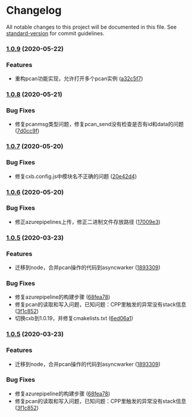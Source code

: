 # Changelog

All notable changes to this project will be documented in this file. See [standard-version](https://github.com/conventional-changelog/standard-version) for commit guidelines.

### [1.0.9](https://github.com/pass0a/pcan/compare/v1.0.8...v1.0.9) (2020-05-22)


### Features

* 重构pcan功能实现，允许打开多个pcan实例 ([a32c5f7](https://github.com/pass0a/pcan/commit/a32c5f7fce09e66256bcbb98bfeb6631140c7257))

### [1.0.8](https://github.com/pass0a/pcan/compare/v1.0.7...v1.0.8) (2020-05-21)


### Bug Fixes

* 修复pcanmsg类型问题，修复pcan_send没有检查是否有id和data的问题 ([7d0cc9f](https://github.com/pass0a/pcan/commit/7d0cc9f15b7754e51b1b335e1ff17b3522abf1f0))

### [1.0.7](https://github.com/pass0a/pcan/compare/v1.0.6...v1.0.7) (2020-05-20)


### Bug Fixes

* 修复cxb.config.js中模块名不正确的问题 ([20e42d4](https://github.com/pass0a/pcan/commit/20e42d4ddb0303572faded9ca86823fa036412ca))

### [1.0.6](https://github.com/pass0a/pcan/compare/v1.0.5...v1.0.6) (2020-05-20)


### Bug Fixes

* 修正azurepipelines上传，修正二进制文件存放路径 ([17009e3](https://github.com/pass0a/pcan/commit/17009e354a830af3b6bcbec6bba8db6aa12ee498))

### [1.0.5](https://github.com/pass0a/pcan/compare/v1.0.2...v1.0.5) (2020-03-23)


### Features

* 迁移到node，合并pcan操作的代码到asyncwarker ([1893309](https://github.com/pass0a/pcan/commit/1893309ef153846f506be4a1bb0b4d12c7e4b84e))


### Bug Fixes

* 修复azurepipeline的构建步骤 ([68fea78](https://github.com/pass0a/pcan/commit/68fea78637e003971ce07f497f92e57efa509edf))
* 修复pcan的读取和写入问题，已知问题：CPP里触发的异常没有stack信息 ([3f1c852](https://github.com/pass0a/pcan/commit/3f1c85281e44ca0c067bac52dfca5628bc3bb54e))
* 切换cxb到1.0.19，并修复cmakelists.txt ([6ed06a1](https://github.com/pass0a/pcan/commit/6ed06a187d809ef8f625cd8888007c0926d40abf))

### [1.0.5](https://github.com/pass0a/pcan/compare/v1.0.2...v1.0.5) (2020-03-23)


### Features

* 迁移到node，合并pcan操作的代码到asyncwarker ([1893309](https://github.com/pass0a/pcan/commit/1893309ef153846f506be4a1bb0b4d12c7e4b84e))


### Bug Fixes

* 修复azurepipeline的构建步骤 ([68fea78](https://github.com/pass0a/pcan/commit/68fea78637e003971ce07f497f92e57efa509edf))
* 修复pcan的读取和写入问题，已知问题：CPP里触发的异常没有stack信息 ([3f1c852](https://github.com/pass0a/pcan/commit/3f1c85281e44ca0c067bac52dfca5628bc3bb54e))
